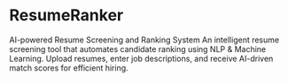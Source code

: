 # ResumeRanker
AI-powered Resume Screening and Ranking System An intelligent resume screening tool that automates candidate ranking using NLP &amp; Machine Learning. Upload resumes, enter job descriptions, and receive AI-driven match scores for efficient hiring.
